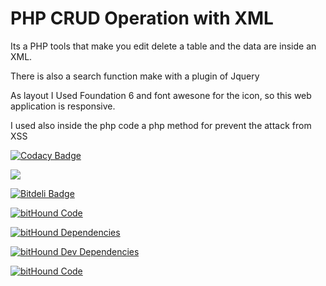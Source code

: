 # PHP CRUD Operation with XML

Its a PHP tools that make you edit delete a table and the data are inside an XML.

There is also a search function make with a plugin of Jquery

As layout I Used Foundation 6 and font awesone for the icon, so this web application is responsive.

I used also inside the php code a php method for prevent the attack from XSS

[![Codacy Badge](https://api.codacy.com/project/badge/grade/c8d8743a389e4c8c909f80cc6d478f9d)](https://www.codacy.com/app/francesco-malagrino/SkybetTech)

<a href="https://codeclimate.com/github/Vegetam/SkybetTech"><img src="https://codeclimate.com/github/Vegetam/SkybetTech/badges/gpa.svg" /></a>

[![Bitdeli Badge](https://d2weczhvl823v0.cloudfront.net/Vegetam/skybettech/trend.png)](https://bitdeli.com/free "Bitdeli Badge")

[![bitHound Code](https://www.bithound.io/github/Vegetam/PHPCRUDOperationsWithXml/badges/code.svg)](https://www.bithound.io/github/Vegetam/PHPCRUDOperationsWithXml)

[![bitHound Dependencies](https://www.bithound.io/github/Vegetam/PHPCRUDOperationsWithXml/badges/dependencies.svg)](https://www.bithound.io/github/Vegetam/PHPCRUDOperationsWithXml/master/dependencies/npm)

[![bitHound Dev Dependencies](https://www.bithound.io/github/Vegetam/PHPCRUDOperationsWithXml/badges/devDependencies.svg)](https://www.bithound.io/github/Vegetam/PHPCRUDOperationsWithXml/master/dependencies/npm)

[![bitHound Code](https://www.bithound.io/github/Vegetam/SkybetTech/badges/code.svg)](https://www.bithound.io/github/Vegetam/SkybetTech)

